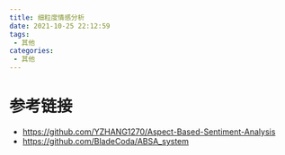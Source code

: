 ```yaml
---
title: 细粒度情感分析
date: 2021-10-25 22:12:59
tags:
 - 其他
categories:
 - 其他
---
```



# 参考链接

- https://github.com/YZHANG1270/Aspect-Based-Sentiment-Analysis
- https://github.com/BladeCoda/ABSA_system